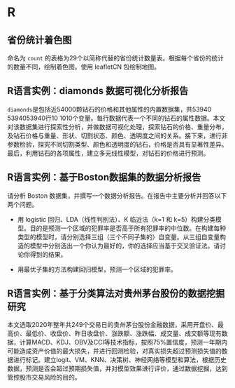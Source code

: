 # R
## 省份统计着色图

命名为 `count` 的表格为29个以简称代替的省份统计数量表。根据每个省份的统计的数量不同，绘制着色图。使用 leafletCN 包绘制地图。
## R语言实例：diamonds 数据可视化分析报告

`diamonds`是包括近54000颗钻石的价格和其他属性的内置数据集，共53940 5394053940行10 1010个变量。每行数据代表一个不同的钻石的属性数据。本文对该数据集进行探索性分析，并做数据可视化处理，探索钻石的价格、重量分布，及钻石价格与重量、形状、切割状态、颜色、透明度之间的关系。接下来，进行非参数检验，探究不同切割类型、颜色和透明度的钻石，价格是否具有显著性差异。最后，利用钻石的各项属性，建立多元线性模型，对钻石的价格进行预测。

## R语言实例：基于Boston数据集的数据分析报告

请分析 Boston 数据集，并撰写一个数据分析报告。在报告中主要分析并回答以下两个问题。

- 用 logistic 回归、LDA（线性判别法）、K 临近法（k=1 和 k=5）构建分类模型。目的是预测一个区域的犯罪率是否高于所有犯罪率的中位数。在构建每种类型的模型时，请分别选择三组（三个不同子集的）自变量。从三组自变量构造的模型中分别选出一个你认为最好的，你的选择应当基于交叉验证法。请讨论你得到的结果。

- 用最优子集的方法构建回归模型，预测一个区域的犯罪率。

## R语言实例：基于分类算法对贵州茅台股份的数据挖掘研究

本文选取2020年整年共249个交易日的贵州茅台股份金融数据，采用开盘价、最高价、最低价、收盘价、昨日收盘价、涨跌额、涨跌幅、成交量、成交额等现有数据，计算MACD、KDJ、OBV及CCI等技术指标，按照75\%置信度，预测一年期内可能造成资产价值的最大损失，并进行回测检验，对真实损失超过预测损失值的数据进行标记。建立logit、VM、KNN、决策树、神经网络等模型和算法，根据历史数据，预测是否会超过预期损失值，并对模型效果进行评价，通过数据挖掘，达到管控股市交易风险的目的。
